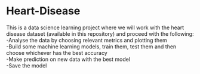 # Heart-Disease

This is a data science learning project where we will work with the heart disease dataset (available in this repository) and proceed with the following:  
-Analyse the data by choosing relevant metrics and plotting them  
-Build some machine learning models, train them, test them and then choose whichever has the best accuracy  
-Make prediction on new data with the best model  
-Save the model  

